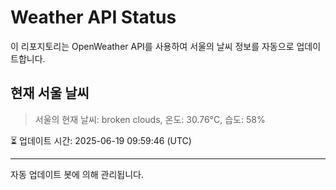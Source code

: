 
# Weather API Status

이 리포지토리는 OpenWeather API를 사용하여 서울의 날씨 정보를 자동으로 업데이트합니다.

## 현재 서울 날씨
> 서울의 현재 날씨: broken clouds, 온도: 30.76°C, 습도: 58%

⏳ 업데이트 시간: 2025-06-19 09:59:46 (UTC)

---
자동 업데이트 봇에 의해 관리됩니다.
